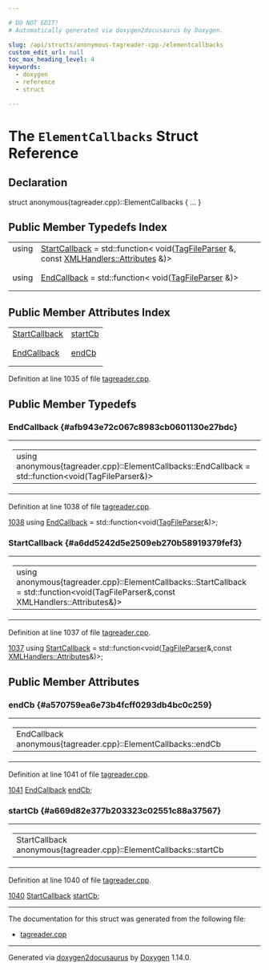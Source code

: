 ```yaml
---

# DO NOT EDIT!
# Automatically generated via doxygen2docusaurus by Doxygen.

slug: /api/structs/anonymous-tagreader-cpp-/elementcallbacks
custom_edit_url: null
toc_max_heading_level: 4
keywords:
  - doxygen
  - reference
  - struct

---
```


<div class="doxyPage">

# The `ElementCallbacks` Struct Reference



## Declaration

<div class="doxyDeclaration">
struct anonymous{tagreader.cpp}::ElementCallbacks { ... }
</div>

## Public Member Typedefs Index

<table class="doxyMembersIndex">

<tr class="doxyMemberIndexItem">
<td class="doxyMemberIndexItemType" align="left" valign="top">using</td>
<td class="doxyMemberIndexItemName" align="left" valign="top"><a href="#a6dd5242d5e2509eb270b58919379fef3">StartCallback</a> = std::function&lt; void(<a href="/web-doxygen/docs/api/classes/anonymous-tagreader-cpp-/tagfileparser">TagFileParser</a> &amp;, const <a href="/web-doxygen/docs/api/classes/xmlhandlers/#a15cedeea046e36465580e5654121387e">XMLHandlers::Attributes</a> &amp;)&gt;</td>
</tr>
<tr class="doxyMemberIndexDescription">
<td class="doxyMemberIndexDescriptionLeft"></td>
<td class="doxyMemberIndexDescriptionRight">
</td>
</tr>
<tr class="doxyMemberIndexSeparator">
<td class="doxyMemberIndexSeparator" colspan="2"></td>
</tr>

<tr class="doxyMemberIndexItem">
<td class="doxyMemberIndexItemType" align="left" valign="top">using</td>
<td class="doxyMemberIndexItemName" align="left" valign="top"><a href="#afb943e72c067c8983cb0601130e27bdc">EndCallback</a> = std::function&lt; void(<a href="/web-doxygen/docs/api/classes/anonymous-tagreader-cpp-/tagfileparser">TagFileParser</a> &amp;)&gt;</td>
</tr>
<tr class="doxyMemberIndexDescription">
<td class="doxyMemberIndexDescriptionLeft"></td>
<td class="doxyMemberIndexDescriptionRight">
</td>
</tr>
<tr class="doxyMemberIndexSeparator">
<td class="doxyMemberIndexSeparator" colspan="2"></td>
</tr>

</table>

## Public Member Attributes Index

<table class="doxyMembersIndex">

<tr class="doxyMemberIndexItem">
<td class="doxyMemberIndexItemType" align="left" valign="top"><a href="#a6dd5242d5e2509eb270b58919379fef3">StartCallback</a></td>
<td class="doxyMemberIndexItemName" align="left" valign="top"><a href="#a669d82e377b203323c02551c88a37567">startCb</a></td>
</tr>
<tr class="doxyMemberIndexDescription">
<td class="doxyMemberIndexDescriptionLeft"></td>
<td class="doxyMemberIndexDescriptionRight">
</td>
</tr>
<tr class="doxyMemberIndexSeparator">
<td class="doxyMemberIndexSeparator" colspan="2"></td>
</tr>

<tr class="doxyMemberIndexItem">
<td class="doxyMemberIndexItemType" align="left" valign="top"><a href="#afb943e72c067c8983cb0601130e27bdc">EndCallback</a></td>
<td class="doxyMemberIndexItemName" align="left" valign="top"><a href="#a570759ea6e73b4fcff0293db4bc0c259">endCb</a></td>
</tr>
<tr class="doxyMemberIndexDescription">
<td class="doxyMemberIndexDescriptionLeft"></td>
<td class="doxyMemberIndexDescriptionRight">
</td>
</tr>
<tr class="doxyMemberIndexSeparator">
<td class="doxyMemberIndexSeparator" colspan="2"></td>
</tr>

</table>


<p>Definition at line 1035 of file <a href="/web-doxygen/docs/api/files/src/tagreader-cpp">tagreader.cpp</a>.</p>


<div class="doxySectionDef">

## Public Member Typedefs

### EndCallback {#afb943e72c067c8983cb0601130e27bdc}

<div class="doxyMemberItem">
<div class="doxyMemberProto">
<table class="doxyMemberLabels">
<tr class="doxyMemberLabels">
<td class="doxyMemberLabelsLeft">
<table class="doxyMemberName">
<tr>
<td class="doxyMemberName">using anonymous{tagreader.cpp}::ElementCallbacks::EndCallback =  std::function&lt;void(TagFileParser&amp;)&gt;</td>
</tr>
</table>
</td>
</tr>
</table>
</div>
<div class="doxyMemberDoc">



<p>Definition at line 1038 of file <a href="/web-doxygen/docs/api/files/src/tagreader-cpp">tagreader.cpp</a>.</p>


<div class="doxyProgramListing">

<div class="doxyCodeLine"><span class="doxyLineNumber"><a href="#afb943e72c067c8983cb0601130e27bdc">1038</a></span><span class="doxyLineContent"><span class="doxyHighlight">  </span><span class="doxyHighlightKeyword">using </span><span class="doxyHighlight"><a href="#afb943e72c067c8983cb0601130e27bdc">EndCallback</a>   = std::function&lt;void(<a href="/web-doxygen/docs/api/classes/anonymous-tagreader-cpp-/tagfileparser">TagFileParser</a>&amp;)&gt;;</span></span></div>

</div>

</div>
</div>

### StartCallback {#a6dd5242d5e2509eb270b58919379fef3}

<div class="doxyMemberItem">
<div class="doxyMemberProto">
<table class="doxyMemberLabels">
<tr class="doxyMemberLabels">
<td class="doxyMemberLabelsLeft">
<table class="doxyMemberName">
<tr>
<td class="doxyMemberName">using anonymous{tagreader.cpp}::ElementCallbacks::StartCallback =  std::function&lt;void(TagFileParser&amp;,const XMLHandlers::Attributes&amp;)&gt;</td>
</tr>
</table>
</td>
</tr>
</table>
</div>
<div class="doxyMemberDoc">



<p>Definition at line 1037 of file <a href="/web-doxygen/docs/api/files/src/tagreader-cpp">tagreader.cpp</a>.</p>


<div class="doxyProgramListing">

<div class="doxyCodeLine"><span class="doxyLineNumber"><a href="#a6dd5242d5e2509eb270b58919379fef3">1037</a></span><span class="doxyLineContent"><span class="doxyHighlight">  </span><span class="doxyHighlightKeyword">using </span><span class="doxyHighlight"><a href="#a6dd5242d5e2509eb270b58919379fef3">StartCallback</a> = std::function&lt;void(<a href="/web-doxygen/docs/api/classes/anonymous-tagreader-cpp-/tagfileparser">TagFileParser</a>&amp;,</span><span class="doxyHighlightKeyword">const</span><span class="doxyHighlight"> <a href="/web-doxygen/docs/api/classes/xmlhandlers/#a15cedeea046e36465580e5654121387e">XMLHandlers::Attributes</a>&amp;)&gt;;</span></span></div>

</div>

</div>
</div>

</div>

<div class="doxySectionDef">

## Public Member Attributes

### endCb {#a570759ea6e73b4fcff0293db4bc0c259}

<div class="doxyMemberItem">
<div class="doxyMemberProto">
<table class="doxyMemberLabels">
<tr class="doxyMemberLabels">
<td class="doxyMemberLabelsLeft">
<table class="doxyMemberName">
<tr>
<td class="doxyMemberName">EndCallback anonymous{tagreader.cpp}::ElementCallbacks::endCb</td>
</tr>
</table>
</td>
</tr>
</table>
</div>
<div class="doxyMemberDoc">



<p>Definition at line 1041 of file <a href="/web-doxygen/docs/api/files/src/tagreader-cpp">tagreader.cpp</a>.</p>


<div class="doxyProgramListing">

<div class="doxyCodeLine"><span class="doxyLineNumber"><a href="#a570759ea6e73b4fcff0293db4bc0c259">1041</a></span><span class="doxyLineContent"><span class="doxyHighlight">  <a href="#afb943e72c067c8983cb0601130e27bdc">EndCallback</a>   <a href="#a570759ea6e73b4fcff0293db4bc0c259">endCb</a>;</span></span></div>

</div>

</div>
</div>

### startCb {#a669d82e377b203323c02551c88a37567}

<div class="doxyMemberItem">
<div class="doxyMemberProto">
<table class="doxyMemberLabels">
<tr class="doxyMemberLabels">
<td class="doxyMemberLabelsLeft">
<table class="doxyMemberName">
<tr>
<td class="doxyMemberName">StartCallback anonymous{tagreader.cpp}::ElementCallbacks::startCb</td>
</tr>
</table>
</td>
</tr>
</table>
</div>
<div class="doxyMemberDoc">



<p>Definition at line 1040 of file <a href="/web-doxygen/docs/api/files/src/tagreader-cpp">tagreader.cpp</a>.</p>


<div class="doxyProgramListing">

<div class="doxyCodeLine"><span class="doxyLineNumber"><a href="#a669d82e377b203323c02551c88a37567">1040</a></span><span class="doxyLineContent"><span class="doxyHighlight">  <a href="#a6dd5242d5e2509eb270b58919379fef3">StartCallback</a> <a href="#a669d82e377b203323c02551c88a37567">startCb</a>;</span></span></div>

</div>

</div>
</div>

</div>

<hr/>

The documentation for this struct was generated from the following file:

<ul>
<li><a href="/web-doxygen/docs/api/files/src/tagreader-cpp">tagreader.cpp</a></li>
</ul>

<hr/>

<p class="doxyGeneratedBy">Generated via <a href="https://github.com/xpack/doxygen2docusaurus">doxygen2docusaurus</a> by <a href="https://www.doxygen.nl">Doxygen</a> 1.14.0.</p>

</div>
